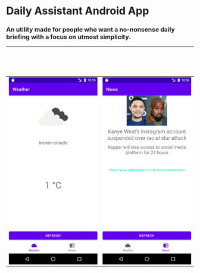 # Daily Assistant Android App
### An utility made for people who want a no-nonsense daily briefing with a focus on utmost simplicity.
<hr>
<br>
<br>
<br>
<table>
<tr>
<td><img src="weather.png" alt="weather" width = "100%"></td>
<td><img src="news.png" alt="news" width = "100%"></td>
</tr>
</table>